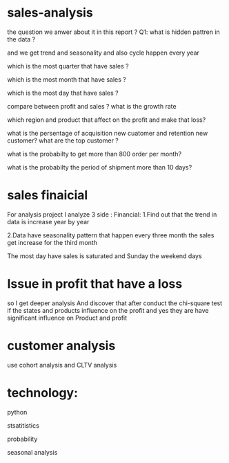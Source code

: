 # sales-analysis
the question we anwer about it in this report ?
Q1:
what is hidden pattren in the data ?

and we get trend and seasonality and also cycle happen every year 

which is the most quarter that have sales ?

which is the most month that have sales ?

which is the most day that have sales ?

compare between profit and sales ?
what is the growth rate 

which region and product that affect on the profit and make that loss?

what is the persentage of acquisition new cuatomer and retention new customer?
what are the top customer ?

what is the probabilty to get more than 800 order per month?

what is the probabilty the period of shipment more than 10 days?

# sales finaicial
For analysis project I analyze 3 side :
Financial:
1.Find out that the trend in data is increase year by year

 
2.Data have seasonality pattern that happen every three month the sales get increase for the third month 
   
The most day have sales is saturated and Sunday the weekend days

# Issue in profit that have a loss 
so I get deeper analysis
And discover that after conduct the chi-square test if the states and products influence on the profit and yes they are have significant influence on
Product and profit

# customer analysis
use cohort analysis and CLTV analysis 

# technology:
python

stsatitistics

probability

seasonal analysis 
